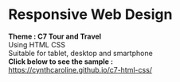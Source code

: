 # Responsive Web Design
**Theme : C7 Tour and Travel**
<br> Using HTML CSS
<br> Suitable for tablet, desktop and smartphone
<br> 
**Click below to see the sample :**
<br> https://cynthcaroline.github.io/c7-html-css/
